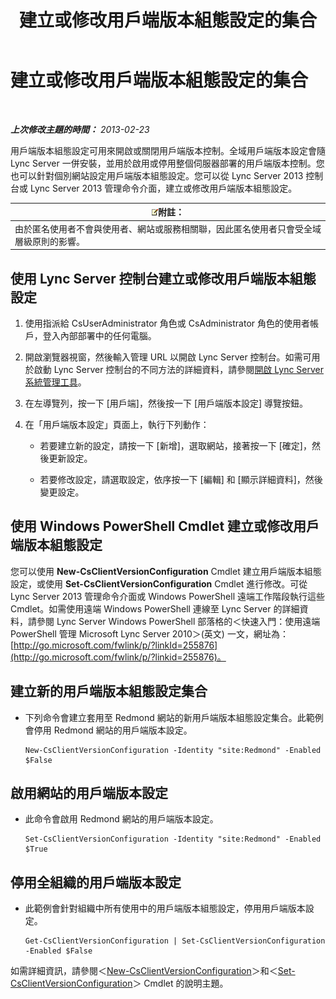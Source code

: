 ﻿---
title: 建立或修改用戶端版本組態設定的集合
TOCTitle: 建立或修改用戶端版本組態設定的集合
ms:assetid: 4e6faffd-a36f-40f1-8734-78d84b7df921
ms:mtpsurl: https://technet.microsoft.com/zh-tw/library/JJ898477(v=OCS.15)
ms:contentKeyID: 52056124
ms.date: 08/10/2015
mtps_version: v=OCS.15
ms.translationtype: HT
---

# 建立或修改用戶端版本組態設定的集合

 

_**上次修改主題的時間：** 2013-02-23_

用戶端版本組態設定可用來開啟或關閉用戶端版本控制。全域用戶端版本設定會隨 Lync Server 一併安裝，並用於啟用或停用整個伺服器部署的用戶端版本控制。您也可以針對個別網站設定用戶端版本組態設定。您可以從 Lync Server 2013 控制台或 Lync Server 2013 管理命令介面，建立或修改用戶端版本組態設定。

<table>
<thead>
<tr class="header">
<th><img src="images/Gg398811.note(OCS.15).gif" title="note" alt="note" />附註：</th>
</tr>
</thead>
<tbody>
<tr class="odd">
<td>由於匿名使用者不會與使用者、網站或服務相關聯，因此匿名使用者只會受全域層級原則的影響。</td>
</tr>
</tbody>
</table>


## 使用 Lync Server 控制台建立或修改用戶端版本組態設定

1.  使用指派給 CsUserAdministrator 角色或 CsAdministrator 角色的使用者帳戶，登入內部部署中的任何電腦。

2.  開啟瀏覽器視窗，然後輸入管理 URL 以開啟 Lync Server 控制台。如需可用於啟動 Lync Server 控制台的不同方法的詳細資料，請參閱[開啟 Lync Server 系統管理工具](lync-server-2013-open-lync-server-administrative-tools.md)。

3.  在左導覽列，按一下 \[用戶端\]，然後按一下 \[用戶端版本設定\] 導覽按鈕。

4.  在「用戶端版本設定」頁面上，執行下列動作：
    
      - 若要建立新的設定，請按一下 \[新增\]，選取網站，接著按一下 \[確定\]，然後更新設定。
    
      - 若要修改設定，請選取設定，依序按一下 \[編輯\] 和 \[顯示詳細資料\]，然後變更設定。

## 使用 Windows PowerShell Cmdlet 建立或修改用戶端版本組態設定

您可以使用 **New-CsClientVersionConfiguration** Cmdlet 建立用戶端版本組態設定，或使用 **Set-CsClientVersionConfiguration** Cmdlet 進行修改。可從 Lync Server 2013 管理命令介面或 Windows PowerShell 遠端工作階段執行這些 Cmdlet。如需使用遠端 Windows PowerShell 連線至 Lync Server 的詳細資料，請參閱 Lync Server Windows PowerShell 部落格的＜快速入門：使用遠端 PowerShell 管理 Microsoft Lync Server 2010＞(英文) 一文，網址為：[http://go.microsoft.com/fwlink/p/?linkId=255876](http://go.microsoft.com/fwlink/p/?linkid=255876)。

## 建立新的用戶端版本組態設定集合

  - 下列命令會建立套用至 Redmond 網站的新用戶端版本組態設定集合。此範例會停用 Redmond 網站的用戶端版本設定。
    
        New-CsClientVersionConfiguration -Identity "site:Redmond" -Enabled $False

## 啟用網站的用戶端版本設定

  - 此命令會啟用 Redmond 網站的用戶端版本設定。
    
        Set-CsClientVersionConfiguration -Identity "site:Redmond" -Enabled $True

## 停用全組織的用戶端版本設定

  - 此範例會針對組織中所有使用中的用戶端版本組態設定，停用用戶端版本設定。
    
        Get-CsClientVersionConfiguration | Set-CsClientVersionConfiguration  -Enabled $False

如需詳細資訊，請參閱＜[New-CsClientVersionConfiguration](new-csclientversionconfiguration.md)＞和＜[Set-CsClientVersionConfiguration](set-csclientversionconfiguration.md)＞ Cmdlet 的說明主題。

